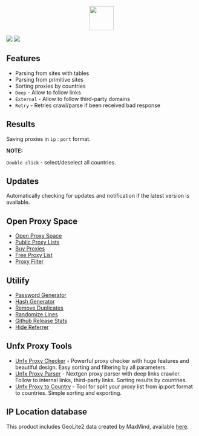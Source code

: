 <p align="center">
    <img width="64px" src="https://i.ibb.co/5RFQkm6/hierarchy-levels.png">
</p>

![](https://i.ibb.co/YhNLCtH/1prsr2-0-0.png)
![](https://i.ibb.co/GVtW5Dg/3prsr2-0-0.png)

## Features
- Parsing from sites with tables
- Parsing from primitive sites
- Sorting proxies by countries
- `Deep` - Allow to follow links
- `External` - Allow to follow third-party domains
- `Retry` - Retries crawl/parse if been received bad response

## Results
Saving proxies in `ip` : `port` format.

**NOTE:**

`Double click` - select/deselect all countries.

## Updates
Automatically checking for updates and notification if the latest version is available.

## Open Proxy Space
- [Open Proxy Space](https://openproxy.space)
- [Public Proxy Lists](https://openproxy.space/lists/)
- [Buy Proxies](https://openproxy.space/darth)
- [Free Proxy List](https://openproxy.space/free-proxy-list)
- [Proxy Filter](https://openproxy.space/filter)

## Utilify
- [Password Generator](https://utilify.space/password-generator)
- [Hash Generator](https://utilify.space/hash-generator)
- [Remove Duplicates](https://utilify.space/remove-duplicates)
- [Randomize Lines](https://utilify.space/randomize-lines)
- [Github Release Stats](https://utilify.space/github-release-stats)
- [Hide Referrer](https://utilify.space/hide-referrer)

## Unfx Proxy Tools
- [Unfx Proxy Checker](https://openproxy.space/software/proxy-checker) - Powerful proxy checker with huge features and beautiful design. Easy sorting and filtering by all parameters.
- [Unfx Proxy Parser](https://openproxy.space/software/proxy-parser) - Nextgen proxy parser with deep links crawler. Follow to internal links, third-party links. Sorting results by countries.
- [Unfx Proxy to Country](https://openproxy.space/software/proxy-to-country) - Tool for split your proxy list from ip:port format to countries. Simple sorting and exporting.

## IP Location database
This product includes GeoLite2 data created by MaxMind, available [here](https://dev.maxmind.com/geoip/geoip2/geolite2/).
